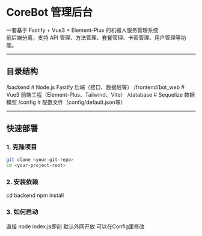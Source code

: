 # CoreBot 管理后台

一套基于 Fastify + Vue3 + Element-Plus 的机器人服务管理系统  
前后端分离，支持 API 管理、方法管理、套餐管理、卡密管理、用户管理等功能。

---

## 目录结构
/backend # Node.js Fastify 后端（接口、数据层等）
/frontend/bot_web # Vue3 前端工程（Element-Plus、Tailwind、Vite）
/database # Sequelize 数据模型
/config # 配置文件（config/default.json等）

---

## 快速部署

### 1. 克隆项目

```bash
git clone <your-git-repo>
cd <your-project-root>
```

### 2. 安装依赖

cd backend
npm install

### 3. 如何启动

直接 node index.js即刻 默认外网开放 可以在Config里修改 
